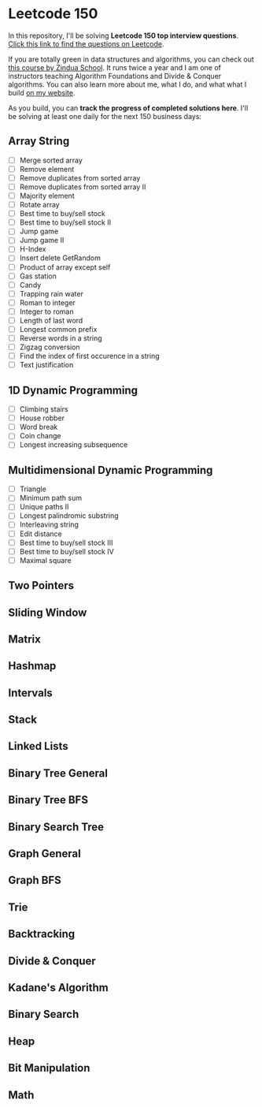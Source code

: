 # Leetcode 150
In this repository, I'll be solving **Leetcode 150 top interview questions**. [Click this link to find the questions on Leetcode](https://leetcode.com/studyplan/top-interview-150/).

If you are totally green in data structures and algorithms, you can check out [this course by Zindua School](https://zinduaschool.com/courses/data-structures-algorithms/?ref=9). It runs twice a year and I am one of instructors teaching Algorithm Foundations and Divide & Conquer algorithms. You can also learn more about me, what I do, and what what I build [on my website](https://cyril.michino.co.ke).

As you build, you can **track the progress of completed solutions here**. I'll be solving at least one daily for the next 150 business days:

## Array String
-  [ ] Merge sorted array
-  [ ] Remove element
-  [ ] Remove duplicates from sorted array
-  [ ] Remove duplicates from sorted array II
-  [ ] Majority element
-  [ ] Rotate array
-  [ ] Best time to buy/sell stock
-  [ ] Best time to buy/sell stock II
-  [ ] Jump game
-  [ ] Jump game II
-  [ ] H-Index
-  [ ] Insert delete GetRandom
-  [ ] Product of array except self
-  [ ] Gas station
-  [ ] Candy
-  [ ] Trapping rain water
-  [ ] Roman to integer
-  [ ] Integer to roman
-  [ ] Length of last word
-  [ ] Longest common prefix
-  [ ] Reverse words in a string
-  [ ] Zigzag conversion
-  [ ] Find the index of first occurence in a string
-  [ ] Text justification

## 1D Dynamic Programming
- [ ] Climbing stairs
- [ ] House robber
- [ ] Word break
- [ ] Coin change
- [ ] Longest increasing subsequence

## Multidimensional Dynamic Programming
- [ ] Triangle
- [ ] Minimum path sum
- [ ] Unique paths II
- [ ] Longest palindromic substring
- [ ] Interleaving string
- [ ] Edit distance
- [ ] Best time to buy/sell stock III
- [ ] Best time to buy/sell stock IV
- [ ] Maximal square

## Two Pointers

## Sliding Window

## Matrix

## Hashmap

## Intervals

## Stack

## Linked Lists

## Binary Tree General

## Binary Tree BFS

## Binary Search Tree

## Graph General

## Graph BFS

## Trie

## Backtracking

## Divide & Conquer

## Kadane's Algorithm

## Binary Search

## Heap

## Bit Manipulation

## Math
